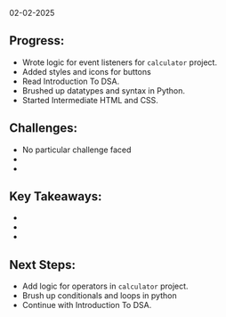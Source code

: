 02-02-2025

## Progress: 
* Wrote logic for event listeners for `calculator` project. 
* Added styles and icons for buttons 
* Read Introduction To DSA.
* Brushed up datatypes and syntax in Python. 
* Started Intermediate HTML and CSS.

## Challenges:
* No particular challenge faced
* 
*

## Key Takeaways:
* 
*
*

## Next Steps:
* Add logic for operators in `calculator` project.
* Brush up conditionals and loops in python
* Continue with Introduction To DSA.